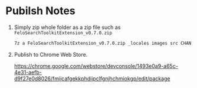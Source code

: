 # Pubilsh Notes

1. Simply zip whole folder as a zip file such as `FeloSearchToolkitExtension_v0.7.0.zip`

    ```sh
    7z a FeloSearchToolkitExtension_v0.7.0.zip _locales images src CHANGELOG.md manifest.json README.*
    ```

2. Publish to Chrome Web Store.

    <https://chrome.google.com/webstore/devconsole/1493e0a9-a65c-4e31-aefb-d9f27e0d8026/fmijcafgekkphdijpclfgnjhchmiokgp/edit/package>
